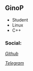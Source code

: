 ## GinoP

- Student
- Linux
- C++

### Social:

_[Github](https://github.com/ginop-1/)_

_[Telegram](https://telegra.ph/Ginos-bio-03-08)_
